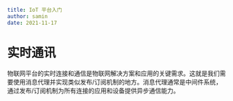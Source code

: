 ```yaml
title: IoT 平台入门
author: samin
date: 2021-11-17
```

# 实时通讯

物联网平台的实时连接和通信是物联网解决方案和应用的关键需求。这就是我们需要使用消息代理并实现类似发布/订阅机制的地方。消息代理通常是中间件系统，通过发布/订阅机制为所有连接的应用和设备提供异步通信能力。
